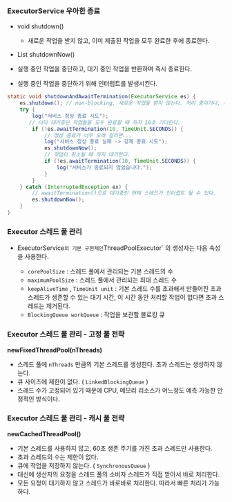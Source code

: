 ### ExecutorService 우아한 종료 


- void shutdown()
   - 새로운 작업을 받지 않고, 이미 제출된 작업을 모두 완료한 후에 종료한다.

 - List<Runnable> shutdownNow()
  - 실행 중인 작업을 중단하고, 대기 중인 작업을 반환하며 즉시 종료한다. 
  - 실행 중인 작업을 중단하기 위해 인터럽트를 발생시킨다.

```java
static void shutdownAndAwaitTermination(ExecutorService es) {
    es.shutdown(); // non-blocking, 새로운 작업을 받지 않는다. 처리 중이거나, 큐에 이미 대기중인 작업은 처리한다. 이후에 풀의 스레드를 종료한다.
    try {
        log("서비스 정상 종료 시도");
       // 이미 대기중인 작업들을 모두 완료할 때 까지 10초 기다린다.
        if (!es.awaitTermination(10, TimeUnit.SECONDS)) {
            // 정상 종료가 너무 오래 걸리면...
            log("서비스 정상 종료 실패 -> 강제 종료 시도");
            es.shutdownNow();
            // 작업이 취소될 때 까지 대기한다.
            if (!es.awaitTermination(10, TimeUnit.SECONDS)) {
                log("서비스가 종료되지 않았습니다.");
            }
        }
    } catch (InterruptedException ex) {
        // awaitTermination()으로 대기중인 현재 스레드가 인터럽트 될 수 있다.
        es.shutdownNow();
    }
}

```


### Executor 스레드 풀 관리 

- ExecutorService` 의 기본 구현체인 `ThreadPoolExecutor` 의 생성자는 다음 속성을 사용한다. 

  - `corePoolSize` : 스레드 풀에서 관리되는 기본 스레드의 수
  - `maximumPoolSize` : 스레드 풀에서 관리되는 최대 스레드 수
  - `keepAliveTime` , `TimeUnit unit` : 기본 스레드 수를 초과해서 만들어진 초과 스레드가 생존할 수 있는 대기 시간, 이 시간 동안 처리할 작업이 없다면 초과 스레드는 제거된다. 
  - `BlockingQueue workQueue` : 작업을 보관할 블로킹 큐 


### Executor 스레드 풀 관리 - 고정 풀 전략 

**newFixedThreadPool(nThreads)** 

- 스레드 풀에 `nThreads` 만큼의 기본 스레드를 생성한다. 초과 스레드는 생성하지 않는다.
- 큐 사이즈에 제한이 없다. ( `LinkedBlockingQueue` )
- 스레드 수가 고정되어 있기 때문에 CPU, 메모리 리소스가 어느정도 예측 가능한 안정적인 방식이다.


### Executor 스레드 풀 관리 - 캐시 풀 전략 

**newCachedThreadPool()**
- 기본 스레드를 사용하지 않고, 60초 생존 주기를 가진 초과 스레드만 사용한다.
- 초과 스레드의 수는 제한이 없다.
- 큐에 작업을 저장하지 않는다. ( `SynchronousQueue` )
- 대신에 생산자의 요청을 스레드 풀의 소비자 스레드가 직접 받아서 바로 처리한다.
- 모든 요청이 대기하지 않고 스레드가 바로바로 처리한다. 따라서 빠른 처리가 가능하다.



